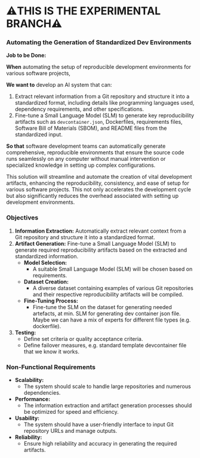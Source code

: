 # ⚠️THIS IS THE EXPERIMENTAL BRANCH⚠️
### Automating the Generation of Standardized Dev Environments

**Job to be Done:**

**When** automating the setup of reproducible development environments for various software projects,

**We want to** develop an AI system that can:

1. Extract relevant information from a Git repository and structure it into a standardized format, including details like programming languages used, dependency requirements, and other specifications.
2. Fine-tune a Small Language Model (SLM) to generate key reproducibility artifacts such as `devcontainer.json`, Dockerfiles, requirements files, Software Bill of Materials (SBOM), and README files from the standardized input.

**So that** software development teams can automatically generate comprehensive, reproducible environments that ensure the source code runs seamlessly on any computer without manual intervention or specialized knowledge in setting up complex configurations.

This solution will streamline and automate the creation of vital development artifacts, enhancing the reproducibility, consistency, and ease of setup for various software projects. This not only accelerates the development cycle but also significantly reduces the overhead associated with setting up development environments.

### Objectives

1. **Information Extraction:** Automatically extract relevant context from a Git repository and structure it into a standardized format.
2. **Artifact Generation:** Fine-tune a Small Language Model (SLM) to generate required reproducibility artifacts based on the extracted and standardized information.
    - **Model Selection:**
        - A suitable Small Language Model (SLM) will be chosen based on requirements.
    - **Dataset Creation:**
        - A diverse dataset containing examples of various Git repositories and their respective reproducibility artifacts will be compiled.
    - **Fine-Tuning Process:**
        - Fine-tune the SLM on the dataset for generating needed artefacts, at min. SLM for generating dev container json file. Maybe we can have a mix of experts for different file types (e.g. dockerfile).
3. **Testing:**
    - Define set criteria or quality acceptance criteria.
    - Define failover measures, e.g. standard template devcontainer file that we know it works.

### Non-Functional Requirements

- **Scalability:**
    - The system should scale to handle large repositories and numerous dependencies.
- **Performance:**
    - The information extraction and artifact generation processes should be optimized for speed and efficiency.
- **Usability:**
    - The system should have a user-friendly interface to input Git repository URLs and manage outputs.
- **Reliability:**
    - Ensure high reliability and accuracy in generating the required artifacts.
